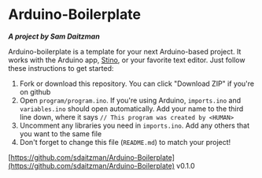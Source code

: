 # Arduino-Boilerplate
***A project by Sam Daitzman***



Arduino-boilerplate is a template for your next Arduino-based project. It works with the Arduino app, [Stino](https://github.com/Robot-Will/Stino), or your favorite text editor. Just follow these instructions to get started:

1. Fork or download this repository. You can click "Download ZIP" if you're on github
2. Open `program/program.ino`. If you're using Arduino, `imports.ino` and `variables.ino` should open automatically. Add your name to the third line down, where it says `// This program was created by <HUMAN>`
3. Uncomment any libraries you need in `imports.ino`. Add any others that you want to the same file
4. Don't forget to change this file (`README.md`) to match your project!

[https://github.com/sdaitzman/Arduino-Boilerplate](https://github.com/sdaitzman/Arduino-Boilerplate) v0.1.0